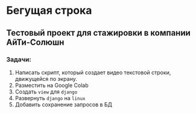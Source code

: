 # Бегущая строка
## Тестовый проект для стажировки в компании АйТи-Солюшн
### Задачи:
1. Напиcать скрипт, который создает видео текстовой строки, движущейся по экрану.
2. Разместить на Google Colab
3. Создать `view` для `django`
4. Развернуть `django` на `linux`
5. Добавить сохранение запросов в БД
